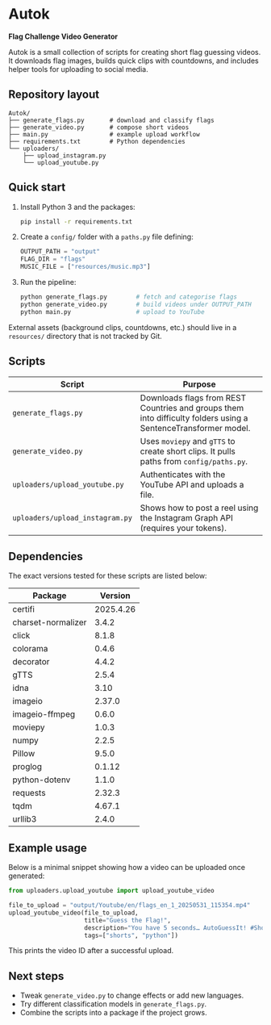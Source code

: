 # Autok

**Flag Challenge Video Generator**

Autok is a small collection of scripts for creating short flag guessing videos. It downloads flag images, builds quick clips with countdowns, and includes helper tools for uploading to social media.

## Repository layout

```text
Autok/
├── generate_flags.py       # download and classify flags
├── generate_video.py       # compose short videos
├── main.py                 # example upload workflow
├── requirements.txt        # Python dependencies
└── uploaders/
    ├── upload_instagram.py
    └── upload_youtube.py
```

## Quick start

1. Install Python 3 and the packages:
   ```bash
   pip install -r requirements.txt
   ```
2. Create a `config/` folder with a `paths.py` file defining:
   ```python
   OUTPUT_PATH = "output"
   FLAG_DIR = "flags"
   MUSIC_FILE = ["resources/music.mp3"]
   ```
3. Run the pipeline:
   ```bash
   python generate_flags.py        # fetch and categorise flags
   python generate_video.py        # build videos under OUTPUT_PATH
   python main.py                  # upload to YouTube
   ```

External assets (background clips, countdowns, etc.) should live in a `resources/` directory that is not tracked by Git.

## Scripts

| Script | Purpose |
|-------|---------|
| `generate_flags.py` | Downloads flags from REST Countries and groups them into difficulty folders using a SentenceTransformer model. |
| `generate_video.py` | Uses `moviepy` and `gTTS` to create short clips. It pulls paths from `config/paths.py`. |
| `uploaders/upload_youtube.py` | Authenticates with the YouTube API and uploads a file. |
| `uploaders/upload_instagram.py` | Shows how to post a reel using the Instagram Graph API (requires your tokens). |

## Dependencies

The exact versions tested for these scripts are listed below:

| Package | Version |
|---------|---------|
| certifi | 2025.4.26 |
| charset-normalizer | 3.4.2 |
| click | 8.1.8 |
| colorama | 0.4.6 |
| decorator | 4.4.2 |
| gTTS | 2.5.4 |
| idna | 3.10 |
| imageio | 2.37.0 |
| imageio-ffmpeg | 0.6.0 |
| moviepy | 1.0.3 |
| numpy | 2.2.5 |
| Pillow | 9.5.0 |
| proglog | 0.1.12 |
| python-dotenv | 1.1.0 |
| requests | 2.32.3 |
| tqdm | 4.67.1 |
| urllib3 | 2.4.0 |

## Example usage

Below is a minimal snippet showing how a video can be uploaded once generated:

```python
from uploaders.upload_youtube import upload_youtube_video

file_to_upload = "output/Youtube/en/flags_en_1_20250531_115354.mp4"
upload_youtube_video(file_to_upload,
                     title="Guess the Flag!",
                     description="You have 5 seconds… AutoGuessIt! #Shorts",
                     tags=["shorts", "python"])
```

This prints the video ID after a successful upload.

## Next steps

- Tweak `generate_video.py` to change effects or add new languages.
- Try different classification models in `generate_flags.py`.
- Combine the scripts into a package if the project grows.

